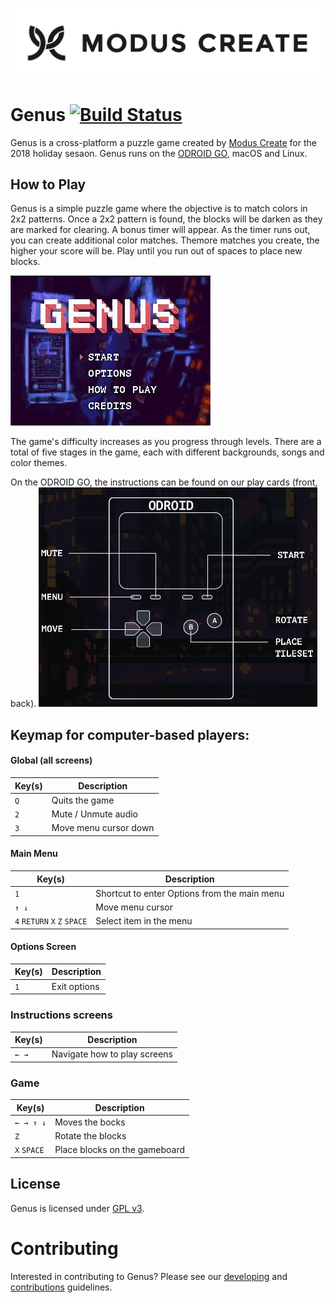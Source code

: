 [![Modus Create](./readme-images/modus.logo.svg)](https://moduscreate.com)

# Genus [![Build Status](https://ci.moduscreate.com/buildStatus/icon?job=ModusCreateOrg/genus/master&build=1)](https://ci.moduscreate.com/job/ModusCreateOrg/job/genus/job/master/1/)

Genus is a cross-platform a puzzle game created by [Modus Create](https://moduscreate.com) for the 2018 holiday sesaon. Genus runs on the [ODROID GO](https://www.hardkernel.com/shop/odroid-go/), macOS and Linux.

## How to Play
Genus is a simple puzzle game where the objective is to match colors in 2x2 patterns. Once a 2x2 pattern is found, the blocks will be darken as they are marked for clearing. A bonus timer will appear. As the timer runs out, you can create additional color matches. Themore matches you create, the higher your score will be.  Play until you run out of spaces to place new blocks.  

![genus-gameplay.gif](./readme-images/genus-gameplay.gif)

The game's difficulty increases as you progress through levels. There are a total of five stages in the game, each with different backgrounds, songs and color themes.

On the ODROID GO, the instructions can be found on our play cards (front, back).
![genus-card-odroid-cutout.jpg](./readme-images/genus-card-odroid-cutout.jpg)


## Keymap for computer-based players:

#### Global (all screens)
| Key(s) | Description |
| --- | --- |
| `Q` | Quits the game |
| `2` | Mute / Unmute audio |
| `3` | Move menu cursor down |

#### Main Menu
| Key(s) | Description |
| --- | --- |
| `1` | Shortcut to enter Options from the main menu |
| `↑ ↓` | Move menu cursor |
| `4` `RETURN` `X` `Z` `SPACE` | Select item in the menu |

#### Options Screen
| Key(s) | Description |
| --- | --- |
| `1` | Exit options |


### Instructions screens
| Key(s) | Description |
| --- | --- |
| `← →` | Navigate how to play screens |

### Game
| Key(s) | Description |
| --- | --- |
|`← → ↑ ↓` | Moves the bocks |
| `Z` | Rotate the blocks |
| `X` `SPACE` | Place blocks on the gameboard |

## License
Genus is licensed under [GPL v3](https://www.gnu.org/licenses/quick-guide-gplv3.en.html).

# Contributing
Interested in contributing to Genus? Please see our [developing](./DEVELOPING.md) and [contributions](./CONTRIBUTIONS.MD) guidelines. 
